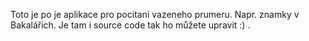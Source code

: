 Toto je po je aplikace pro pocitani vazeneho prumeru. Napr. znamky v Bakalářich. Je tam i source code tak ho můžete upravit :) .
